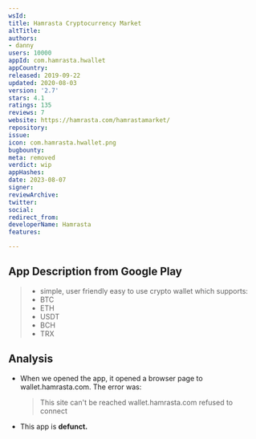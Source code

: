 ```yaml
---
wsId: 
title: Hamrasta Cryptocurrency Market
altTitle: 
authors:
- danny
users: 10000
appId: com.hamrasta.hwallet
appCountry: 
released: 2019-09-22
updated: 2020-08-03
version: '2.7'
stars: 4.1
ratings: 135
reviews: 7
website: https://hamrasta.com/hamrastamarket/
repository: 
issue: 
icon: com.hamrasta.hwallet.png
bugbounty: 
meta: removed
verdict: wip
appHashes: 
date: 2023-08-07
signer: 
reviewArchive: 
twitter: 
social: 
redirect_from: 
developerName: Hamrasta
features: 

---
```


## App Description from Google Play

> - simple, user friendly easy to use crypto wallet
which supports:
  > - BTC
  > - ETH
  > - USDT
  > - BCH
  > - TRX

## Analysis 

- When we opened the app, it opened a browser page to wallet.hamrasta.com. The error was:
  > This site can't be reached
  > wallet.hamrasta.com refused to connect
- This app is **defunct.**